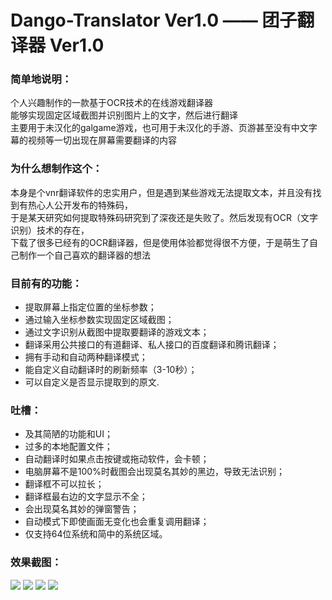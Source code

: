 # Dango-Translator Ver1.0 —— 团子翻译器 Ver1.0


### 简单地说明：


个人兴趣制作的一款基于OCR技术的在线游戏翻译器<br/>
能够实现固定区域截图并识别图片上的文字，然后进行翻译<br/>
主要用于未汉化的galgame游戏，也可用于未汉化的手游、页游甚至没有中文字幕的视频等一切出现在屏幕需要翻译的内容<br/>  




### 为什么想制作这个：


本身是个vnr翻译软件的忠实用户，但是遇到某些游戏无法提取文本，并且没有找到有热心人公开发布的特殊码，<br/>
于是某天研究如何提取特殊码研究到了深夜还是失败了。然后发现有OCR（文字识别）技术的存在，<br/>
下载了很多已经有的OCR翻译器，但是使用体验都觉得很不方便，于是萌生了自己制作一个自己喜欢的翻译器的想法<br/>




### 目前有的功能：


+ 提取屏幕上指定位置的坐标参数；
+ 通过输入坐标参数实现固定区域截图；
+ 通过文字识别从截图中提取要翻译的游戏文本；
+ 翻译采用公共接口的有道翻译、私人接口的百度翻译和腾讯翻译；
+ 拥有手动和自动两种翻译模式；
+ 能自定义自动翻译时的刷新频率（3-10秒）；
+ 可以自定义是否显示提取到的原文.




### 吐槽：


+ 及其简陋的功能和UI；
+ 过多的本地配置文件；
+ 自动翻译时如果点击按键或拖动软件，会卡顿；
+ 电脑屏幕不是100%时截图会出现莫名其妙的黑边，导致无法识别；
+ 翻译框不可以拉长；
+ 翻译框最右边的文字显示不全；
+ 会出现莫名其妙的弹窗警告；
+ 自动模式下即使画面无变化也会重复调用翻译；
+ 仅支持64位系统和简中的系统区域。




### 效果截图：

![](https://raw.githubusercontent.com/PantsuDango/Dango-Translator/master/git_image/1.png)
![](https://raw.githubusercontent.com/PantsuDango/Dango-Translator/master/git_image/2.png)
![](https://raw.githubusercontent.com/PantsuDango/Dango-Translator/master/git_image/3.png)
![](https://raw.githubusercontent.com/PantsuDango/Dango-Translator/master/git_image/4.png)

